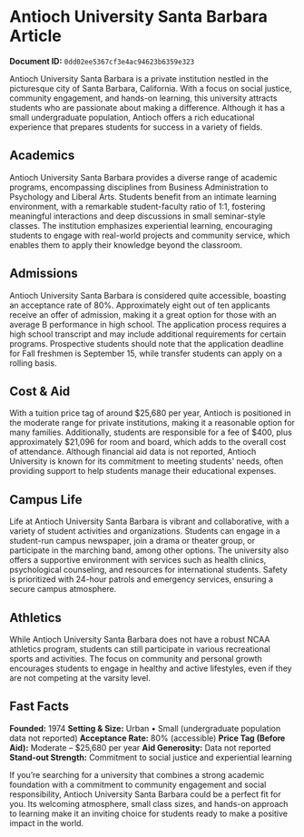 # Antioch University Santa Barbara Article

**Document ID:** `0dd02ee5367cf3e4ac94623b6359e323`

Antioch University Santa Barbara is a private institution nestled in the picturesque city of Santa Barbara, California. With a focus on social justice, community engagement, and hands-on learning, this university attracts students who are passionate about making a difference. Although it has a small undergraduate population, Antioch offers a rich educational experience that prepares students for success in a variety of fields.

## Academics
Antioch University Santa Barbara provides a diverse range of academic programs, encompassing disciplines from Business Administration to Psychology and Liberal Arts. Students benefit from an intimate learning environment, with a remarkable student-faculty ratio of 1:1, fostering meaningful interactions and deep discussions in small seminar-style classes. The institution emphasizes experiential learning, encouraging students to engage with real-world projects and community service, which enables them to apply their knowledge beyond the classroom.

## Admissions
Antioch University Santa Barbara is considered quite accessible, boasting an acceptance rate of 80%. Approximately eight out of ten applicants receive an offer of admission, making it a great option for those with an average B performance in high school. The application process requires a high school transcript and may include additional requirements for certain programs. Prospective students should note that the application deadline for Fall freshmen is September 15, while transfer students can apply on a rolling basis.

## Cost & Aid
With a tuition price tag of around $25,680 per year, Antioch is positioned in the moderate range for private institutions, making it a reasonable option for many families. Additionally, students are responsible for a fee of $400, plus approximately $21,096 for room and board, which adds to the overall cost of attendance. Although financial aid data is not reported, Antioch University is known for its commitment to meeting students' needs, often providing support to help students manage their educational expenses.

## Campus Life
Life at Antioch University Santa Barbara is vibrant and collaborative, with a variety of student activities and organizations. Students can engage in a student-run campus newspaper, join a drama or theater group, or participate in the marching band, among other options. The university also offers a supportive environment with services such as health clinics, psychological counseling, and resources for international students. Safety is prioritized with 24-hour patrols and emergency services, ensuring a secure campus atmosphere.

## Athletics
While Antioch University Santa Barbara does not have a robust NCAA athletics program, students can still participate in various recreational sports and activities. The focus on community and personal growth encourages students to engage in healthy and active lifestyles, even if they are not competing at the varsity level.

## Fast Facts
**Founded:** 1974
**Setting & Size:** Urban • Small (undergraduate population data not reported)
**Acceptance Rate:** 80% (accessible)
**Price Tag (Before Aid):** Moderate – $25,680 per year
**Aid Generosity:** Data not reported
**Stand-out Strength:** Commitment to social justice and experiential learning

If you’re searching for a university that combines a strong academic foundation with a commitment to community engagement and social responsibility, Antioch University Santa Barbara could be a perfect fit for you. Its welcoming atmosphere, small class sizes, and hands-on approach to learning make it an inviting choice for students ready to make a positive impact in the world.
